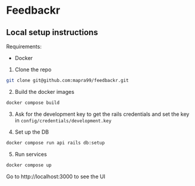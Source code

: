 # Feedbackr

## Local setup instructions

Requirements:
- Docker

1. Clone the repo
```bash
git clone git@github.com:mapra99/feedbackr.git
```

2. Build the docker images
```bash
docker compose build
```

3. Ask for the development key to get the rails credentials and set the key in `config/credentials/development.key`

4. Set up the DB
```bash
docker compose run api rails db:setup
```

5. Run services
```bash
docker compose up
```

Go to http://localhost:3000 to see the UI
